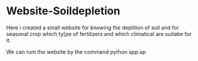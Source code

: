 # Website-Soildepletion

Here i created a small website for knowing the deplition of soil and for seasonal crop which ty[pe of fertilizers and which climatical are suitabe for it.

We can rum the website by the command python app.ap 
